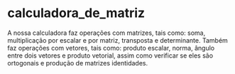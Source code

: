 # calculadora_de_matriz
A nossa calculadora faz operações com matrizes, tais como: soma, multiplicação por escalar e por matriz, transposta e determinante. Também faz operações com vetores, tais como: produto escalar, norma, ângulo entre dois vetores e produto vetorial, assim como verificar se eles são ortogonais e produção de matrizes identidades. 
